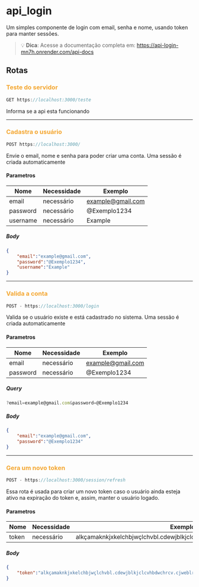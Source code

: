 # api_login
Um simples componente de login com email, senha e nome, usando token para manter sessões.

> :bulb: **Dica**: Acesse a documentação completa em:  https://api-login-mn7h.onrender.com/api-docs

## Rotas


### <font color="#F4A732">Teste do servidor </font>

~~~js
GET https://localhost:3000/teste
~~~
Informa se a api esta funcionando

---

### <font color="#F4A732"> Cadastra o usuário </font>
~~~js
POST https://localhost:3000/
~~~

Envie o email, nome e senha para poder criar uma conta. Uma sessão é criada automaticamente  

#### Parametros 

Nome        | Necessidade| Exemplo 
----        | ---------- | ------- 
email       | necessário | example@gmail.com 
password    | necessário | @Exemplo1234 
username    | necessário | Example

##### Body

~~~json
{
    "email":"example@gmail.com",
    "password":"@Exemplo1234",
    "username":"Example"
}
~~~

---

### <font color="#F4A732"> Valida a conta </font>
~~~js
POST - https://localhost:3000/login
~~~
Valida se o usuário existe e está cadastrado no sistema. Uma sessão é criada automaticamente

#### Parametros 

Nome        | Necessidade| Exemplo 
----        | ---------- | ------- 
email       | necessário | example@gmail.com 
password    | necessário | @Exemplo1234 

##### Query

~~~js
?email=example@gmail.com&password=@Exemplo1234
~~~

##### Body

~~~json
{
    "email":"example@gmail.com",
    "password":"@Exemplo1234"
}
~~~

---

### <font color="#F4A732"> Gera um novo token </font>
~~~js
POST - https://localhost:3000/session/refresh
~~~
Essa rota é usada para criar um novo token caso o usuário ainda esteja ativo na expiração do token e, assim, manter o usuário logado.

#### Parametros 

Nome        | Necessidade| Exemplo 
----        | ---------- | ------- 
token       | necessário | alkçamaknkjxkelchbjwçlchvbl.cdewjblkjclcvhbdwchrcv.cjweblrvcjhbhkrbehh  

##### Body

~~~json
{
    "token":"alkçamaknkjxkelchbjwçlchvbl.cdewjblkjclcvhbdwchrcv.cjweblrvcjhbhkrbehh"
}
~~~